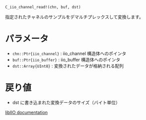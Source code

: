```
C_iio_channel_read!(chn, buf, dst)
```

指定されたチャネルのサンプルをデマルチプレックスして変換します。

# パラメータ

  * `chn::Ptr{iio_channel}` : iio_channel 構造体へのポインタ
  * `buf::Ptr{iio_buffer}` : iio_buffer 構造体へのポインタ
  * `dst::Array{UInt8}` : 変換されたデータが格納される配列

# 戻り値

  * dst に書き込まれた変換データのサイズ（バイト単位）

[libIIO documentation](https://analogdevicesinc.github.io/libiio/master/libiio/group__Channel.html#ga5c01edc37b0b57aef503abd5989a6a30)
